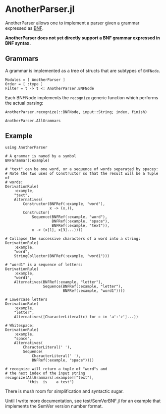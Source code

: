 # AnotherParser.jl

AnotherParser allows one to implement a parser given a grammar
expressed as
[BNF](https://en.wikipedia.org/wiki/Backus%E2%80%93Naur_form).

**AnotherParser does not yet directly support a BNF grammar expressed
  in BNF syntax.**


## Grammars

A grammar is implemented as a tree of structs that are subtypes of
`BNFNode`.

```@autodocs
Modules = [ AnotherParser ]
Order = [ :type ]
Filter = t -> t <: AnotherParser.BNFNode
```

Each BNFNode implements the `recognize` generic function which
performs the actual parsing:

```@docs
AnotherParser.recognize(::BNFNode, input::String; index, finish)
```

```@docs
AnotherParser.AllGrammars
```

## Example

```@example
using AnotherParser

# A grammar is named by a symbol
BNFGrammar(:example)

# "text" can be one word, or a sequence of words separated by spaces:
# Note the two uses of Constructor so that the result will be a Tuple of
# words:
DerivationRule(
    :example,
    "text",
    Alternatives(
        Constructor(BNFRef(:example, "word"),
                    x -> (x,)),
        Constructor(
            Sequence(BNFRef(:example, "word"),
                     BNFRef(:example, "space"),
                     BNFRef(:example, "text")),
            x -> (x[1], x[3]...))))

# Collapse the successive characters of a word into a string:
DerivationRule(
    :example,
    "word",
    StringCollector(BNFRef(:example, "word1")))

# "word1" is a sequence of letters:
DerivationRule(
    :example,
    "word1",
    Alternatives(BNFRef(:example, "letter"),
                 Sequence(BNFRef(:example, "letter"),
                          BNFRef(:example, "word1"))))

# Lowercase letters
DerivationRule(
    :example,
    "letter",
    Alternatives([CharacterLiteral(c) for c in 'a':'z']...))

# Whitespace:
DerivationRule(
    :example,
    "space",
    Alternatives(
        CharacterLiteral(' '),
        Sequence(
            CharacterLiteral(' '),
            BNFRef(:example, "space"))))

# recognize will return a tuple of "word"s and
# the next index of the input string
recognize(AllGrammars[:example]["text"],
          "this  is    a test")
```

There is mush room for simplification and syntactic sugar.

Until I write more documentation, see test/SemVerBNF.jl for an example
that implements the SemVer version number format.